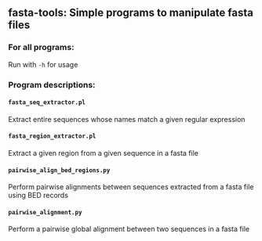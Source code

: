 ## fasta-tools: Simple programs to manipulate fasta files

### For all programs:

Run with `-h` for usage

### Program descriptions:

#### `fasta_seq_extractor.pl`

Extract entire sequences whose names match a given regular expression

#### `fasta_region_extractor.pl`

Extract a given region from a given sequence in a fasta file

#### `pairwise_align_bed_regions.py`

Perform pairwise alignments between sequences extracted from a fasta file using BED records

#### `pairwise_alignment.py`

Perform a pairwise global alignment between two sequences in a fasta file
